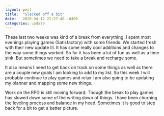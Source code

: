 ```yaml
---
layout: post
title:  "Slacked off a bit"
date:   2020-04-12 22:27:48 -0400
categories: update
---
```


These last two weeks was kind of a break from everything. I spent most evenings playing games (Satisfactory) with some friends. We started fresh with their new update III. It has some really cool additions and changes to the way some things worked. So far it has been a lot of fun as well as a time sink. But sometimes we need to take a break and recharge some. 

It also means I need to get back on track on some things as well as there are a couple new goals I am looking to add to my list. So this week I will probably continue to play games and relax I am also going to be updating my planner and mapping some new things. 

Work on the RPG is still moving forward. Though the break to play games has slowed down some of the writing down of things. I have been churning the leveling process and balance in my head. Sometimes it is good to step back for a bit to get a better picture. 
